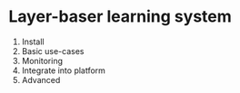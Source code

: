 # Layer-baser learning system

1. Install
2. Basic use-cases
3. Monitoring
4. Integrate into platform
5. Advanced
